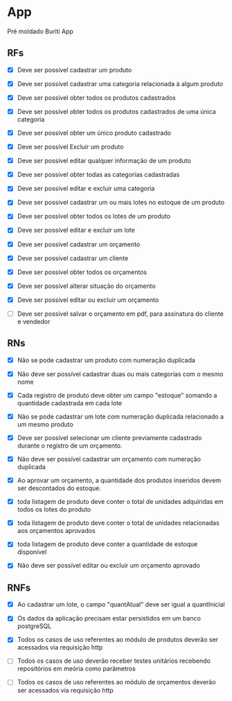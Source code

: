 # App

Pré moldado Buriti App

## RFs

- [x] Deve ser possível cadastrar um produto
- [x] Deve ser possível cadastrar uma categoria relacionada à algum produto 
- [x] Deve ser possível obter todos os produtos cadastrados
- [x] Deve ser possível obter todos os produtos cadastrados de uma única categoria
- [x] Deve ser possível obter um único produto cadastrado
- [x] Deve ser possível Excluir um produto
- [x] Deve ser possível editar qualquer informação de um produto
- [x] Deve ser possível obter todas as categorias cadastradas
- [x] Deve ser possível editar e excluir uma categoria
- [x] Deve ser possível cadastrar um ou mais lotes no estoque de um produto
- [X] Deve ser possível obter todos os lotes de um produto
- [x] Deve ser possível editar e excluir um lote

- [x] Deve ser possível cadastrar um orçamento
- [x] Deve ser possível cadastrar um cliente
- [x] Deve ser possível obter todos os orçamentos
- [x] Deve ser possível alterar situação do orçamento
- [x] Deve ser possível editar ou excluir um orçamento
- [ ] Deve ser possível salvar o orçamento em pdf, para assinatura do cliente e vendedor


## RNs

- [x] Não se pode cadastrar um produto com numeração duplicada
- [x] Não deve ser possível cadastrar duas ou mais categorias com o mesmo nome
- [x] Cada registro de produto deve obter um campo "estoque" somando a quantidade cadastrada em cada lote
- [x] Não se pode cadastrar um lote com numeração duplicada relacionado a um mesmo produto

- [x] Deve ser possível selecionar um cliente previamente cadastrado durante o registro de um orçamento. 
- [x] Não deve ser possível cadastrar um orçamento com numeração duplicada
- [x] Ao aprovar um orçamento, a quantidade dos produtos inseridos devem ser descontados do estoque.
- [x] toda listagem de produto deve conter o total de unidades adquiridas em todos os lotes do produto
- [x] toda listagem de produto deve conter o total de unidades relacionadas aos orçamentos aprovados
- [x] toda listagem de produto deve conter a quantidade de estoque disponível
- [x] Não deve ser possível editar ou excluir um orçamento aprovado


## RNFs

- [x] Ao cadastrar um lote, o campo "quantAtual" deve ser igual a quantInicial 
- [x] Os dados da aplicação precisam estar persistidos em um banco postgreSQL
- [x] Todos os casos de uso referentes ao módulo de produtos deverão ser acessados via requisição http
- [ ] Todos os casos de uso deverão receber testes unitários recebendo repositórios em meória como parâmetros

- [ ] Todos os casos de uso referentes ao módulo de orçamentos deverão ser acessados via requisição http
